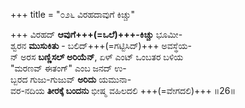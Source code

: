 +++
title = "೦೨೬ ವಿರಹದಾವುಗೆ ಕಿಚ್ಚು"

+++
ವಿರಹದ್ **ಆವುಗೆ+++(=ಒಲೆ)+++-ಕಿಚ್ಚು** ಭೂಮೀ-  
ಶ್ವರನ **ಮುಸುಕಿತು** - ಬಲಿದ್+++(=ಗಟ್ಟಿಸಿದ್)+++ ಅವಸ್ಥೆಯ-  
ನ್ ಅರಸ **ಬಣ್ಣಿಸಲ್ ಅರಿಯೆನ್**, ಏಳ್ ಎಂಟ್ ಒಂಬತರ ಬಳಿಯ  
"ಮರಣವ್ ಈತಂಗ್" ಎಂಬ ಜನದ್ ಉ-  
ಬ್ಬರದ ಗುಜು-ಗುಜುವ್ **ಅರಿದು** ಯಮುನಾ-  
ವರ-ನದಿಯ **ತೀರಕ್ಕೆ ಬಂದನು** ಭೀಷ್ಮ ವಹಿಲದಲಿ +++(=ವೇಗದಲಿ)+++     ॥26॥